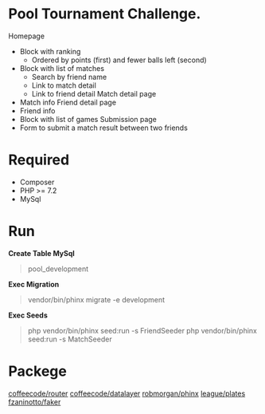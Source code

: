 # Pool Tournament  Challenge.
Homepage 
  - Block with ranking 
    - Ordered by points (first) and fewer balls left (second) 
  - Block with list of matches 
    - Search by friend name 
    - Link to match detail 
    - Link to friend detail 
Match detail page 
  - Match info 
Friend detail page 
  - Friend info 
  - Block with list of games 
Submission page 
  - Form to submit a match result between two friends 


# Required
- Composer
- PHP >= 7.2
- MySql

# Run
__Create Table MySql__
>pool_development

**Exec Migration**
>vendor/bin/phinx migrate -e development

**Exec Seeds**
>php vendor/bin/phinx seed:run -s FriendSeeder
>php vendor/bin/phinx seed:run -s MatchSeeder


# Packege
[coffeecode/router](https://packagist.org/packages/coffeecode/router)
[coffeecode/datalayer](https://packagist.org/packages/coffeecode/datalayer)
[robmorgan/phinx](https://packagist.org/packages/robmorgan/phinx)
[league/plates](https://packagist.org/packages/league/plates)
[fzaninotto/faker](https://packagist.org/packages/fzaninotto/faker)